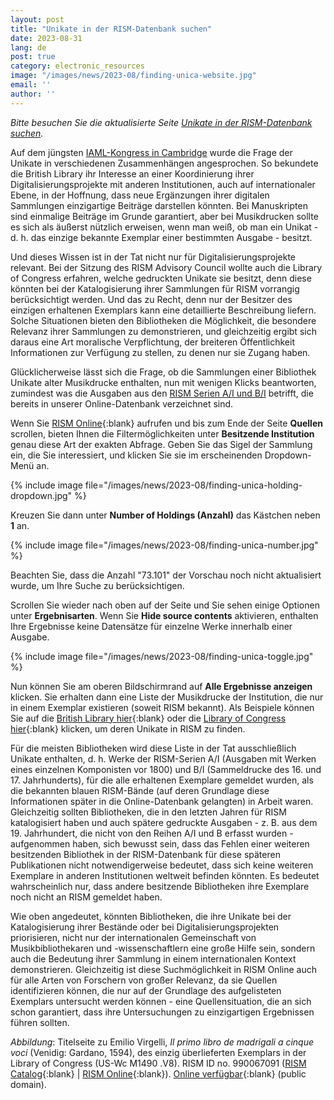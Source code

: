 ```yaml
---
layout: post
title: "Unikate in der RISM-Datenbank suchen"
date: 2023-08-31
lang: de
post: true
category: electronic_resources
image: "/images/news/2023-08/finding-unica-website.jpg"
email: ''
author: ''
---
```


_Bitte besuchen Sie die aktualisierte Seite [Unikate in der RISM-Datenbank suchen](/community/finding-unica-in-rism.html)._  

Auf dem jüngsten [IAML-Kongress in Cambridge](/publications/iaml-congresses/2023.html) wurde die Frage der Unikate in verschiedenen Zusammenhängen angesprochen. So bekundete die British Library ihr Interesse an einer Koordinierung ihrer Digitalisierungsprojekte mit anderen Institutionen, auch auf internationaler Ebene, in der Hoffnung, dass neue Ergänzungen ihrer digitalen Sammlungen einzigartige Beiträge darstellen könnten. Bei Manuskripten sind einmalige Beiträge im Grunde garantiert, aber bei Musikdrucken sollte es sich als äußerst nützlich erweisen, wenn man weiß, ob man ein Unikat - d. h. das einzige bekannte Exemplar einer bestimmten Ausgabe - besitzt.  

Und dieses Wissen ist in der Tat nicht nur für Digitalisierungsprojekte relevant. Bei der Sitzung des RISM Advisory Council wollte auch die Library of Congress erfahren, welche gedruckten Unikate sie besitzt, denn diese könnten bei der Katalogisierung ihrer Sammlungen für RISM vorrangig berücksichtigt werden. Und das zu Recht, denn nur der Besitzer des einzigen erhaltenen Exemplars kann eine detaillierte Beschreibung liefern. Solche Situationen bieten den Bibliotheken die Möglichkeit, die besondere Relevanz ihrer Sammlungen zu demonstrieren, und gleichzeitig ergibt sich daraus eine Art moralische Verpflichtung, der breiteren Öffentlichkeit Informationen zur Verfügung zu stellen, zu denen nur sie Zugang haben.  

Glücklicherweise lässt sich die Frage, ob die Sammlungen einer Bibliothek Unikate alter Musikdrucke enthalten, nun mit wenigen Klicks beantworten, zumindest was die Ausgaben aus den [RISM Serien A/I und B/I](/publications.html#series-a-inventories-of-musical-sources) betrifft, die bereits in unserer Online-Datenbank verzeichnet sind.

Wenn Sie [RISM Online](https://rism.online/?mode=sources){:blank} aufrufen und bis zum Ende der Seite **Quellen** scrollen, bieten Ihnen die Filtermöglichkeiten unter **Besitzende Institution** genau diese Art der exakten Abfrage. Geben Sie das Sigel der Sammlung ein, die Sie interessiert, und klicken Sie sie im erscheinenden Dropdown-Menü an.

{% include image file="/images/news/2023-08/finding-unica-holding-dropdown.jpg" %}

Kreuzen Sie dann unter **Number of Holdings (Anzahl)** das Kästchen neben **1** an.

{% include image file="/images/news/2023-08/finding-unica-number.jpg" %}

Beachten Sie, dass die Anzahl "73.101" der Vorschau noch nicht aktualisiert wurde, um Ihre Suche zu berücksichtigen.  

Scrollen Sie wieder nach oben auf der Seite und Sie sehen einige Optionen unter **Ergebnisarten**. Wenn Sie **Hide source contents** aktivieren, enthalten Ihre Ergebnisse keine Datensätze für einzelne Werke innerhalb einer Ausgabe.

{% include image file="/images/news/2023-08/finding-unica-toggle.jpg" %}

Nun können Sie am oberen Bildschirmrand auf **Alle Ergebnisse anzeigen** klicken. Sie erhalten dann eine Liste der Musikdrucke der Institution, die nur in einem Exemplar existieren (soweit RISM bekannt). Als Beispiele können Sie auf die [British Library hier](https://rism.online/search?mode=sources&fq=hide-source-contents%3Atrue&fq=num-holdings%3A1&fq=sigla%3AGB-Lbl&fb=sigla%3Aintersection&page=1&rows=20){:blank} oder die [Library of Congress hier](https://rism.online/search?mode=sources&fq=hide-source-contents%3Atrue&fq=num-holdings%3A1&fq=sigla%3AUS-Wc&fb=sigla%3Aintersection&page=1&rows=20){:blank} klicken, um deren Unikate in RISM zu finden.  

Für die meisten Bibliotheken wird diese Liste in der Tat ausschließlich Unikate enthalten, d. h. Werke der RISM-Serien A/I (Ausgaben mit Werken eines einzelnen Komponisten vor 1800) und B/I (Sammeldrucke des 16. und 17. Jahrhunderts), für die alle erhaltenen Exemplare gemeldet wurden, als die bekannten blauen RISM-Bände (auf deren Grundlage diese Informationen später in die Online-Datenbank gelangten) in Arbeit waren. Gleichzeitig sollten Bibliotheken, die in den letzten Jahren für RISM katalogisiert haben und auch spätere gedruckte Ausgaben - z. B. aus dem 19. Jahrhundert, die nicht von den Reihen A/I und B erfasst wurden - aufgenommen haben, sich bewusst sein, dass das Fehlen einer weiteren besitzenden Bibliothek in der RISM-Datenbank für diese späteren Publikationen nicht notwendigerweise bedeutet, dass sich keine weiteren Exemplare in anderen Institutionen weltweit befinden könnten. Es bedeutet wahrscheinlich nur, dass andere besitzende Bibliotheken ihre Exemplare noch nicht an RISM gemeldet haben.

Wie oben angedeutet, könnten Bibliotheken, die ihre Unikate bei der Katalogisierung ihrer Bestände oder bei Digitalisierungsprojekten priorisieren, nicht nur der internationalen Gemeinschaft von Musikbibliothekaren und -wissenschaftlern eine große Hilfe sein, sondern auch die Bedeutung ihrer Sammlung in einem internationalen Kontext demonstrieren. Gleichzeitig ist diese Suchmöglichkeit in RISM Online auch für alle Arten von Forschern von großer Relevanz, da sie Quellen identifizieren können, die nur auf der Grundlage des aufgelisteten Exemplars untersucht werden können - eine Quellensituation, die an sich schon garantiert, dass ihre Untersuchungen zu einzigartigen Ergebnissen führen sollten.  

_Abbildung_: Titelseite zu Emilio Virgelli, _Il primo libro de madrigali a cinque voci_ (Venidig: Gardano, 1594), des einzig überlieferten Exemplars in der Library of Congress (US-Wc M1490 .V8). RISM ID no. 990067091 ([RISM Catalog](https://opac.rism.info/search?id=990067091&View=rism){:blank} \| [RISM Online](https://rism.online/sources/990067091){:blank}). [Online verfügbar](https://hdl.loc.gov/loc.music/ihas.200154793){:blank} (public domain).
